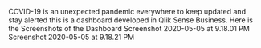 COVID-19 is an unexpected pandemic everywhere to keep updated and stay alerted this is a dashboard developed in Qlik Sense Business.
Here is the Screenshots of the Dashboard
Screenshot 2020-05-05 at 9.18.01 PM
Screenshot 2020-05-05 at 9.18.21 PM
